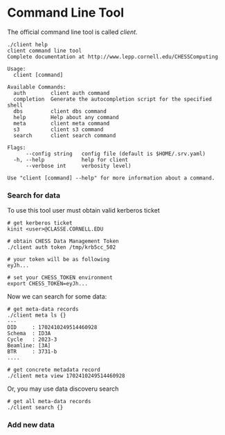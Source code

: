 # Command Line Tool
The official command line tool is called *client*.

```
./client help
client command line tool
Complete documentation at http://www.lepp.cornell.edu/CHESSComputing

Usage:
  client [command]

Available Commands:
  auth        client auth command
  completion  Generate the autocompletion script for the specified shell
  dbs         client dbs command
  help        Help about any command
  meta        client meta command
  s3          client s3 command
  search      client search command

Flags:
      --config string   config file (default is $HOME/.srv.yaml)
  -h, --help            help for client
      --verbose int     verbosity level)

Use "client [command] --help" for more information about a command.
```

### Search for data
To use this tool user must obtain valid kerberos ticket
```
# get kerberos ticket
kinit <user>@CLASSE.CORNELL.EDU

# obtain CHESS Data Management Token
./client auth token /tmp/krb5cc_502

# your token will be as following
eyJh...

# set your CHESS_TOKEN environment
export CHESS_TOKEN=eyJh...
```

Now we can search for some data:
```
# get meta-data records
./client meta ls {}
---
DID     : 1702410249514460928
Schema  : ID3A
Cycle   : 2023-3
Beamline: [3A]
BTR     : 3731-b
....

# get concrete metadata record
./client meta view 1702410249514460928
```

Or, you may use data discoveru search
```
# get all meta-data records
./client search {}
```

### Add new data
```
```
